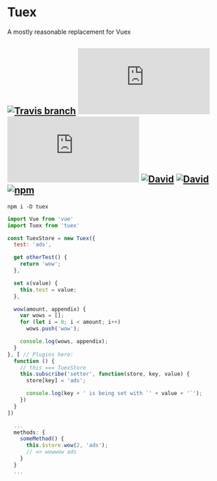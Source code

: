 # Tuex
A mostly reasonable replacement for Vuex

## [![Travis branch](https://img.shields.io/travis/Raiondesu/Tuex/master.svg?style=flat-square)](https://travis-ci.org/Raiondesu/Tuex) ![size](https://badges.herokuapp.com/size/npm/tuex@latest/dist/index.js?style=flat-square) ![size](https://badges.herokuapp.com/size/npm/tuex@latest/dist/index.js?style=flat-square&gzip=true) [![David](https://img.shields.io/david/raiondesu/tuex.svg?style=flat-square)]() [![David](https://img.shields.io/david/dev/raiondesu/tuex.svg?style=flat-square)]() [![npm](https://img.shields.io/npm/dt/tuex.svg?style=flat-square)](http://npmjs.com/package/tuex)

`npm i -D tuex`


```js
import Vue from 'vue'
import Tuex from 'tuex'

const TuexStore = new Tuex({
  test: 'ads',

  get otherTest() {
    return 'wow';
  },

  set x(value) {
    this.test = value;
  },

  wow(amount, appendix) {
    var wows = [];
    for (let i = 0; i < amount; i++)
      wows.push('wow');

    console.log(wows, appendix);
  }
}, [ // Plugins here:
  function () {
    // this === TuexStore
    this.subscribe('setter', function(store, key, value) {
      store[key] = 'ads';

      console.log(key + ' is being set with `' + value + '`');
    })
  }
])
```

```js
  ...
  methods: {
    someMethod() {
      this.$store.wow(2, 'ads');
      // => wowwow ads
    }
  }
  ...
```
